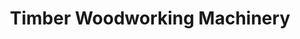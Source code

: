 ---
title: "Timber Woodworking Machinery"
url: /mesa/timber-woodworking-machinery/
shop: Baumarkt
---